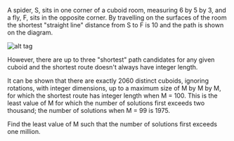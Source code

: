A spider, S, sits in one corner of a cuboid room, measuring 6 by 5 by 3, and a fly, F, sits
in the opposite corner. By travelling on the surfaces of the room the shortest "straight line"
distance from S to F is 10 and the path is shown on the diagram.

![alt tag](https://projecteuler.net/project/images/p086.gif)

However, there are up to three "shortest" path candidates for any given cuboid and the shortest
route doesn't always have integer length.

It can be shown that there are exactly 2060 distinct cuboids, ignoring rotations,
with integer dimensions, up to a maximum size of M by M by M, for which the shortest route has
integer length when M = 100. This is the least value of M for which the number of solutions
first exceeds two thousand; the number of solutions when M = 99 is 1975.

Find the least value of M such that the number of solutions first exceeds one million.
